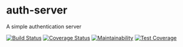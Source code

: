 # auth-server

A simple authentication server

[![Build Status](https://travis-ci.com/ibkadeeko/auth-server.svg?token=WpVs25hWd2yzYHpCiset&branch=develop)](https://travis-ci.com/ibkadeeko/auth-server)
[![Coverage Status](https://coveralls.io/repos/github/ibkadeeko/auth-server/badge.svg?branch=develop)](https://coveralls.io/github/ibkadeeko/auth-server?branch=develop)
[![Maintainability](https://api.codeclimate.com/v1/badges/c762d9b32b0f7860b3a9/maintainability)](https://codeclimate.com/github/ibkadeeko/auth-server/maintainability)
[![Test Coverage](https://api.codeclimate.com/v1/badges/c762d9b32b0f7860b3a9/test_coverage)](https://codeclimate.com/github/ibkadeeko/auth-server/test_coverage)
